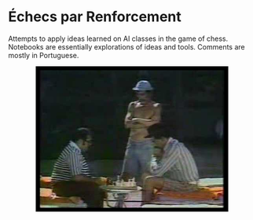 # Échecs par Renforcement

Attempts to apply ideas learned on AI classes in the game of chess. Notebooks are essentially explorations of ideas and tools. Comments are mostly in Portuguese.

<p align="center">
<img src="img/imortal.png" />
</p>